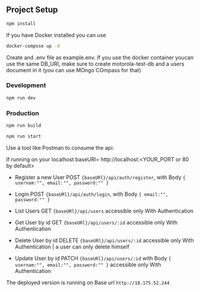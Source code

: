 
## Project Setup

```sh
npm install
```

If you have Docker installed you can use 
```sh
docker-compose up -d
```
Create and .env file as example.env. 
If you use the docker container youcan use the same DB_URI, make sure to create motorola-test-db and a users document in it (you can use MOngo COmpass for that)  
###  Development

```sh
npm run dev
```

### Production

```sh
npm run build
```
```sh
npm run start
```
Use a tool like Postman to consume the api:

If running on your localhost baseURl= http://localhost:<YOUR_PORT or 80 by default>

- Register a new User POST `{baseURl}/api/auth/register`, with Body ```{
        usernam:"", email:"", password:""
    }```

- Login  POST `{baseURl}/api/auth/login`, with Body ```{
         email:"", password:""
    }```

- List Users  GET `{baseURl}/api/users`  accessible only With Authentication
- Get User by id  GET `{baseURl}/api/users/:id` accessible only With Authentication
- Delete User by id  DELETE `{baseURl}/api/users/:id` accessible only With Authentication | a user can only delete himself
- Update User by id  PATCH `{baseURl}/api/users/:id` with Body ```{
        usernam:"", email:"", password:""
    }``` accessible only With Authentication


The deployed version is running on 
Base url `http://18.175.52.244` 